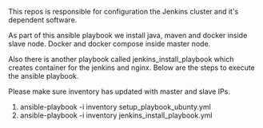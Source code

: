 This repos is responsible for configuration the Jenkins cluster and it's dependent software.

As part of this ansible playbook we install java, maven and docker inside slave node. Docker and docker compose inside master node.

Also there is another playbook called jenkins_install_playbook which creates container for the jenkins and nginx.
Below are the steps to execute the ansible playbook.

Please make sure inventory has updated with master and slave IPs.

1. ansible-playbook -i inventory setup_playbook_ubunty.yml
2. ansible-playbook -i inventory jenkins_install_playbook.yml

